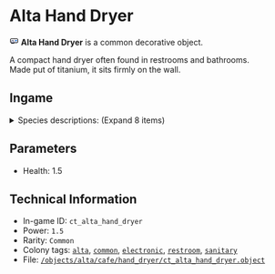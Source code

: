 # Alta Hand Dryer

<img src="https://raw.githubusercontent.com/Ceterai/Enternia/main/objects/alta/cafe/hand_dryer/icon.png" alt="Alta Hand Dryer icon" loading="lazy" height=16px width="auto" /> **Alta Hand Dryer** is a common decorative object.

A compact hand dryer often found in restrooms and bathrooms.  
Made put of titanium, it sits firmly on the wall.

## Ingame

<details><summary>Species descriptions: (Expand 8 items)</summary>

- Alta: I would need to moisturize my hands first with something.
- Apex: A hand dryer. I wonder if it works on dense Apex hair.
- Avian: This is sure to ruffle some feathers.
- Floran: Floran dry hands.
- Glitch: Pleased. A hand dryer - useful for preventing rust.
- Human: It's a bit basic.
- Hylotl: The Hylotl do not need to dry their hands.
- Novakid: A device for dryin' yer wet hands.

</details>

## Parameters

- Health: 1.5

## Technical Information

- In-game ID: `ct_alta_hand_dryer`
- Power: `1.5`
- Rarity: `Common`
- Colony tags: [`alta`](https://ceterai.github.io/MyEnternia/Wiki/Tags/Alta), [`common`](https://ceterai.github.io/MyEnternia/Wiki/Tags/Common), [`electronic`](https://ceterai.github.io/MyEnternia/Wiki/Tags/Electronic), [`restroom`](https://ceterai.github.io/MyEnternia/Wiki/Tags/Restroom), [`sanitary`](https://ceterai.github.io/MyEnternia/Wiki/Tags/Sanitary)
- File: [`/objects/alta/cafe/hand_dryer/ct_alta_hand_dryer.object`](https://github.com/Ceterai/Enternia/blob/main/objects/alta/cafe/hand_dryer/ct_alta_hand_dryer.object)
